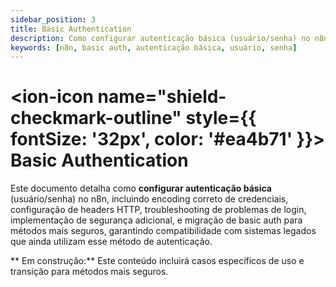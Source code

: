 ```yaml
---
sidebar_position: 3
title: Basic Authentication
description: Como configurar autenticação básica (usuário/senha) no n8n
keywords: [n8n, basic auth, autenticação básica, usuário, senha]
---
```


# <ion-icon name="shield-checkmark-outline" style={{ fontSize: '32px', color: '#ea4b71' }}></ion-icon> Basic Authentication

Este documento detalha como **configurar autenticação básica** (usuário/senha) no n8n, incluindo encoding correto de credenciais, configuração de headers HTTP, troubleshooting de problemas de login, implementação de segurança adicional, e migração de basic auth para métodos mais seguros, garantindo compatibilidade com sistemas legados que ainda utilizam esse método de autenticação.

** Em construção:** Este conteúdo incluirá casos específicos de uso e transição para métodos mais seguros.
